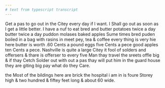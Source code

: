 ```yaml
---
# text from typescript transcript
---
```

Get a pas to go out in the Citey every day if I want. I Shall go out as soon as I get a little better. I have a nuf to eat bred and butter potatoes twice a day butter twice a day puddon molases baked apples Sume times bred puden boiled in a bag with rasins in meet pey, tea & coffee every thing is very hie here butter is worth .60 Cents a pound eggs five Cents a pece good apples ten Cents a pece. Nashville is quite a large Citey it fool of solders and offersers & thare is offerser to every five Man  thay travel the sreets offle big & if thay Cetch Solder out with out a pas thay will put him in the guard house they are giting big pay what do they Care. 

the Most of the bildings here are brick the hospital i am in is foure Storey high & two hundred & fiftey feet long & about 60 wide.